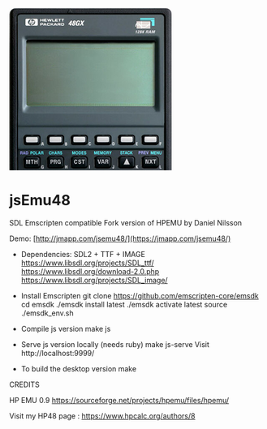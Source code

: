 ![jsEmu48 Sources](logo.png)
# jsEmu48
SDL Emscripten compatible Fork version of HPEMU by Daniel Nilsson

Demo: [http://jmapp.com/jsemu48/](https://jmapp.com/jsemu48/)


* Dependencies: SDL2 + TTF + IMAGE
https://www.libsdl.org/projects/SDL_ttf/
https://www.libsdl.org/download-2.0.php
https://www.libsdl.org/projects/SDL_image/

* Install Emscripten
git clone https://github.com/emscripten-core/emsdk
cd emsdk
./emsdk install latest
./emsdk activate latest
source ./emsdk_env.sh

* Compile js version
make js

* Serve js version locally (needs ruby)
make js-serve
Visit http://localhost:9999/

* To build the desktop version
make


CREDITS

HP EMU 0.9
https://sourceforge.net/projects/hpemu/files/hpemu/


Visit my HP48 page : https://www.hpcalc.org/authors/8
